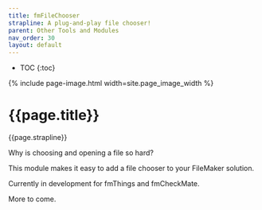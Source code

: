 ```yaml
---
title: fmFileChooser
strapline: A plug-and-play file chooser!
parent: Other Tools and Modules
nav_order: 30
layout: default
---
```

- TOC
{:toc}

{% include page-image.html width=site.page_image_width %}

# {{page.title}}

{{page.strapline}}

Why is choosing and opening a file so hard?

This module makes it easy to add a file chooser to your FileMaker solution.

Currently in development for fmThings and fmCheckMate.

More to come.

